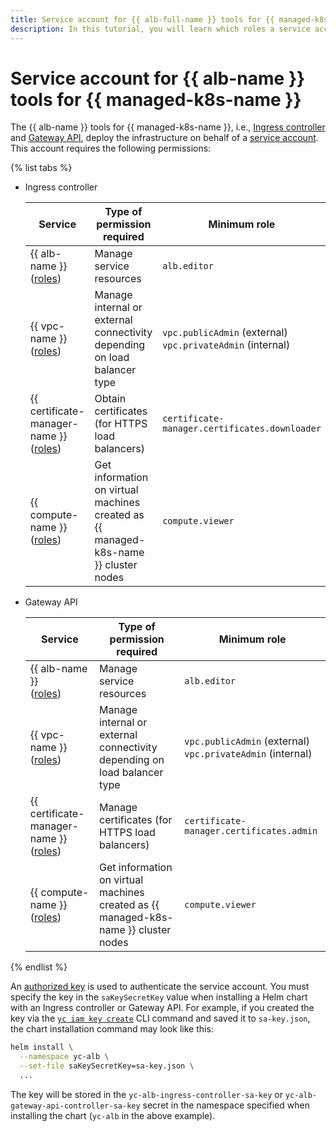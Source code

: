 ```yaml
---
title: Service account for {{ alb-full-name }} tools for {{ managed-k8s-full-name }}
description: In this tutorial, you will learn which roles a service account requires to use {{ alb-name }} tools for {{ managed-k8s-name }}.
---
```


# Service account for {{ alb-name }} tools for {{ managed-k8s-name }}

The {{ alb-name }} tools for {{ managed-k8s-name }}, i.e., [Ingress controller](index.md) and [Gateway API](../k8s-gateway-api/index.md), deploy the infrastructure on behalf of a [service account](../../../iam/concepts/users/service-accounts.md). This account requires the following permissions:

{% list tabs %}

- Ingress controller

  | Service | Type of permission required | Minimum role |
  | ----- | ----- | ----- |
  | {{ alb-name }}<br/>([roles](../../security/index.md)) | Manage service resources | `alb.editor` |
  | {{ vpc-name }}<br/>([roles](../../../vpc/security/index.md)) | Manage internal or external connectivity depending on load balancer type | `vpc.publicAdmin` (external)<br/>`vpc.privateAdmin` (internal) |
  | {{ certificate-manager-name }}<br/>([roles](../../../certificate-manager/security/index.md)) | Obtain certificates (for HTTPS load balancers) | `certificate-manager.certificates.downloader` |
  | {{ compute-name }}<br/>([roles](../../../compute/security/index.md)) | Get information on virtual machines created as {{ managed-k8s-name }} cluster nodes | `compute.viewer` |

- Gateway API

  | Service | Type of permission required | Minimum role |
  | ----- | ----- | ----- |
  | {{ alb-name }}<br/>([roles](../../security/index.md)) | Manage service resources | `alb.editor` |
  | {{ vpc-name }}<br/>([roles](../../../vpc/security/index.md)) | Manage internal or external connectivity depending on load balancer type | `vpc.publicAdmin` (external)<br/>`vpc.privateAdmin` (internal) |
  | {{ certificate-manager-name }}<br/>([roles](../../../certificate-manager/security/index.md)) | Manage certificates (for HTTPS load balancers) | `certificate-manager.certificates.admin` |
  | {{ compute-name }}<br/>([roles](../../../compute/security/index.md)) | Get information on virtual machines created as {{ managed-k8s-name }} cluster nodes | `compute.viewer` |
  
{% endlist %}

An [authorized key](../../../iam/concepts/authorization/key.md) is used to authenticate the service account. You must specify the key in the `saKeySecretKey` value when installing a Helm chart with an Ingress controller or Gateway API. For example, if you created the key via the [`yc iam key create`](../../../cli/cli-ref/iam/cli-ref/key/create.md) CLI command and saved it to `sa-key.json`, the chart installation command may look like this:

```bash
helm install \
  --namespace yc-alb \
  --set-file saKeySecretKey=sa-key.json \
  ...
```

The key will be stored in the `yc-alb-ingress-controller-sa-key` or `yc-alb-gateway-api-controller-sa-key` secret in the namespace specified when installing the chart (`yc-alb` in the above example).
